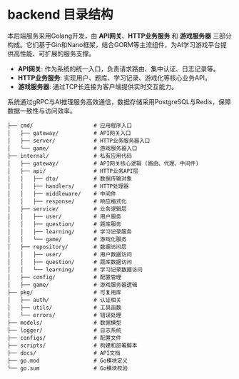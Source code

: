 # backend 目录结构

本后端服务采用Golang开发，由 **API网关**、**HTTP业务服务** 和 **游戏服务器** 三部分构成。它们基于Gin和Nano框架，结合GORM等主流组件，为AI学习游戏平台提供高性能、可扩展的服务支撑。

- **API网关**: 作为系统的统一入口，负责请求路由、集中认证、日志记录等。
- **HTTP业务服务**: 实现用户、题库、学习记录、游戏化等核心业务API。
- **游戏服务器**: 通过TCP长连接为客户端提供实时交互能力。

系统通过gRPC与AI推理服务高效通信，数据存储采用PostgreSQL与Redis，保障数据一致性与访问效率。

```
├── cmd/                   # 应用程序入口
│   ├── gateway/           # API网关入口
│   ├── server/            # HTTP业务服务器入口
│   └── game/              # 游戏服务器入口
├── internal/              # 私有应用代码
│   ├── gateway/           # API网关核心逻辑 (路由、代理、中间件)
│   ├── api/               # HTTP业务API层
│   │   ├── dto/           # 数据传输对象
│   │   ├── handlers/      # HTTP处理器
│   │   ├── middleware/    # 中间件
│   │   ├── response/      # 响应格式化
│   ├── service/           # 业务逻辑层
│   │   ├── user/          # 用户服务
│   │   ├── question/      # 题库服务
│   │   ├── learning/      # 学习记录服务
│   │   └── game/          # 游戏化服务
│   ├── repository/        # 数据访问层
│   │   ├── user/          # 用户数据访问
│   │   ├── question/      # 题库数据访问
│   │   └── learning/      # 学习记录数据访问
│   ├── config/            # 配置管理
│   ├── game/              # 游戏服务器逻辑
├── pkg/                   # 可复用库
│   ├── auth/              # 认证相关
│   ├── utils/             # 工具函数
│   └── errors/            # 错误处理
├── models/                # 数据模型
├── logger/                # 日志系统
├── configs/               # 配置文件
├── scripts/               # 构建和部署脚本
├── docs/                  # API文档
├── go.mod                 # Go模块定义
└── go.sum                 # Go模块校验
```
